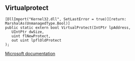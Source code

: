## Virtualprotect

```
[DllImport("Kernel32.dll", SetLastError = true)][return: MarshalAs(UnmanagedType.Bool)]
public static extern bool VirtualProtect(IntPtr lpAddress,
   UIntPtr dwSize,
   uint flNewProtect,
   out uint lpflOldProtect
);
```

[Microsoft documentation](https://docs.microsoft.com/en-us/windows/win32/api/memoryapi/nf-memoryapi-virtualprotect)
